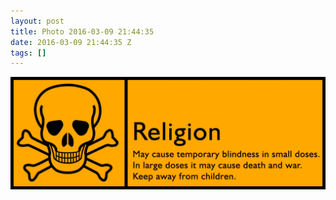```yaml
---
layout: post
title: Photo 2016-03-09 21:44:35
date: 2016-03-09 21:44:35 Z
tags: []
---
```

![](/media/2016/03/140763105569.jpg)
